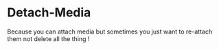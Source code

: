 Detach-Media
============

Because you can attach media but sometimes you just want to re-attach them not delete all the thing !
